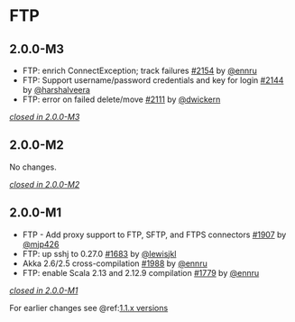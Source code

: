 # FTP

## 2.0.0-M3

- FTP: enrich ConnectException; track failures [#2154](https://github.com/akka/alpakka/issues/2154) by [@ennru](https://github.com/ennru)
- FTP: Support username/password credentials and key for login [#2144](https://github.com/akka/alpakka/issues/2144) by [@harshalveera](https://github.com/harshalveera)
- FTP: error on failed delete/move [#2111](https://github.com/akka/alpakka/issues/2111) by [@dwickern](https://github.com/dwickern)

[*closed in 2.0.0-M3*](https://github.com/akka/alpakka/issues?q=is%3Aclosed+milestone%3A2.0.0-M3+label%3Ap%3Aftp)


## 2.0.0-M2

No changes.

[*closed in 2.0.0-M2*](https://github.com/akka/alpakka/issues?q=is%3Aclosed+milestone%3A2.0.0-M2+label%3Ap%3Aftp)


## 2.0.0-M1

- FTP - Add proxy support to FTP, SFTP, and FTPS connectors [#1907](https://github.com/akka/alpakka/pull/1907) by [@mjp426](https://github.com/mjp426)
- FTP: up sshj to 0.27.0 [#1683](https://github.com/akka/alpakka/pull/1683) by [@lewisjkl](https://github.com/lewisjkl)
- Akka 2.6/2.5 cross-compilation [#1988](https://github.com/akka/alpakka/issues/1988) by [@ennru](https://github.com/ennru)
- FTP: enable Scala 2.13 and 2.12.9 compilation [#1779](https://github.com/akka/alpakka/pull/1779) by [@ennru](https://github.com/ennru)

[*closed in 2.0.0-M1*](https://github.com/akka/alpakka/issues?q=is%3Aclosed+milestone%3A2.0.0-M1+label%3Ap%3Aftp)

For earlier changes see @ref:[1.1.x versions](../1.1.x/ftp.md)
